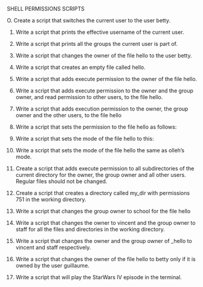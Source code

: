 SHELL PERMISSIONS SCRIPTS

O. Create a script that switches the current user to the user betty.

1. Write a script that prints the effective username of the current user.

2. Write a script that prints all the groups the current user is part of.

3. Write a script that changes the owner of the file hello to the user betty.

4. Write a script that creates an empty file called hello.

5. Write a script that adds execute permission to the owner of the file hello.

6. Write a script that adds execute permission to the owner and the group owner, and read permission to other users, to the file hello.

7. Write a script that adds execution permission to the owner, the group owner and the other users, to the file hello

8. Write a script that sets the permission to the file hello as follows:

9. Write a script that sets the mode of the file hello to this:

10. Write a script that sets the mode of the file hello the same as olleh’s mode.

11. Create a script that adds execute permission to all subdirectories of the current directory for the owner, the group owner and all other users. Regular files should not be changed.

12. Create a script that creates a directory called my_dir with permissions 751 in the working directory.

13. Write a script that changes the group owner to school for the file hello

14. Write a script that changes the owner to vincent and the group owner to staff for all the files and directories in the working directory.

15. Write a script that changes the owner and the group owner of _hello to vincent and staff respectively.

16. Write a script that changes the owner of the file hello to betty only if it is owned by the user guillaume.

17. Write a script that will play the StarWars IV episode in the terminal.



